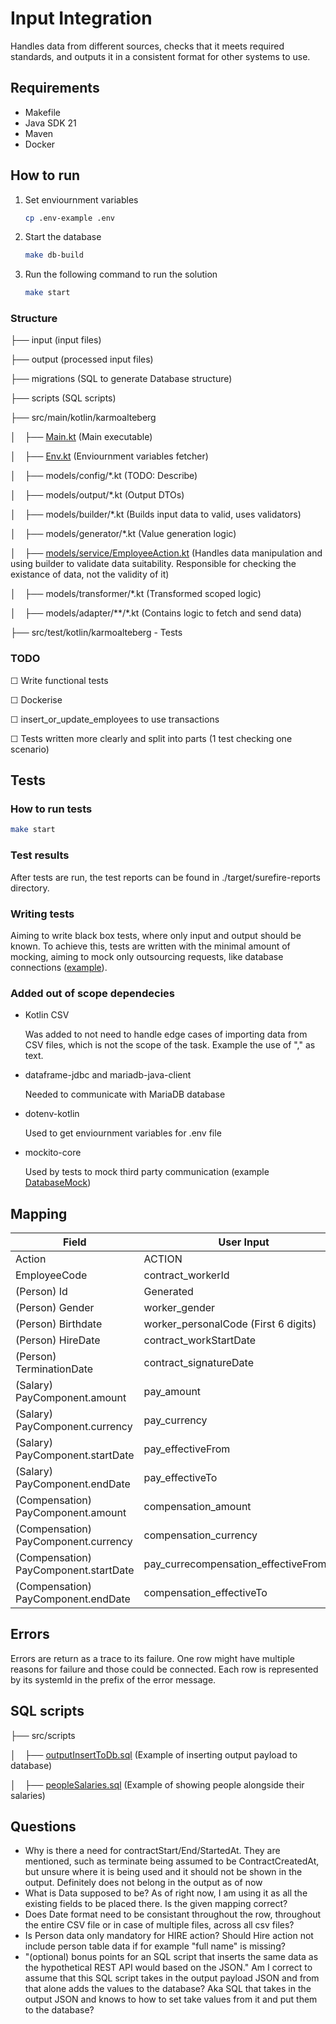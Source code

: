 # Input Integration

Handles data from different sources, checks that it meets required standards, and outputs it in a consistent format for other systems to use.

## Requirements

- Makefile
- Java SDK 21
- Maven
- Docker

## How to run

1. Set enviournment variables

    ```bash
    cp .env-example .env
    ```

2. Start the database

    ```bash
    make db-build
    ```

3. Run the following command to run the solution

    ```bash
    make start
    ```

### Structure

├── input (input files)

├── output (processed input files)

├── migrations (SQL to generate Database structure)

├── scripts (SQL scripts)

├── src/main/kotlin/karmoalteberg

│&emsp;├── [Main.kt](./src/main/kotlin/com/karmoalteberg/Main.kt) (Main executable)

│&emsp;├── [Env.kt](./src/main/kotlin/com/karmoalteberg/Env.kt) (Enviournment variables fetcher)

│&emsp;├── models/config/*.kt (TODO: Describe)

│&emsp;├── models/output/*.kt (Output DTOs)

│&emsp;├── models/builder/*.kt (Builds input data to valid, uses validators)

│&emsp;├── models/generator/*.kt (Value generation logic)

│&emsp;├── [models/service/EmployeeAction.kt](./src/main/kotlin/com/karmoalteberg/service/EmployeeAction.kt) (Handles data manipulation and using builder to validate data suitability. Responsible for checking the existance of data, not the validity of it)

│&emsp;├── models/transformer/*.kt (Transformed scoped logic)

│&emsp;├── models/adapter/**/*.kt (Contains logic to fetch and send data)

├── src/test/kotlin/karmoalteberg - Tests

### TODO

&#x2610; Write functional tests

&#x2610; Dockerise

&#x2610; insert_or_update_employees to use transactions

&#x2610; Tests written more clearly and split into parts (1 test checking one scenario)

## Tests

### How to run tests

```bash
make start
```

### Test results

After tests are run, the test reports can be found in ./target/surefire-reports directory.

### Writing tests

Aiming to write black box tests, where only input and output should be known.
To achieve this, tests are written with the minimal amount of mocking, aiming to mock only outsourcing requests, like database connections ([example](./src/test/kotlin/com/karmoalteberg/DatabaseMock.kt)).

### Added out of scope dependecies

- Kotlin CSV

    Was added to not need to handle edge cases of importing data from CSV files, which is not the scope of the task. Example the use of "," as text.

- dataframe-jdbc and mariadb-java-client

    Needed to communicate with MariaDB database

- dotenv-kotlin

    Used to get enviournment variables for .env file

- mockito-core

    Used by tests to mock third party communication (example [DatabaseMock](./src/test/kotlin/com/karmoalteberg/DatabaseMock.kt))

## Mapping

| Field                                     | User Input                                |
| ----------------------------------------- | ----------------------------------------- |
| Action                                    | ACTION                                    |
| EmployeeCode                              | contract_workerId                         |
| (Person) Id                               | Generated                                 |
| (Person) Gender                           | worker_gender                             |
| (Person) Birthdate                        | worker_personalCode (First 6 digits)      |
| (Person) HireDate                         | contract_workStartDate                    |
| (Person) TerminationDate                  | contract_signatureDate                    |
| (Salary) PayComponent.amount              | pay_amount                                |
| (Salary) PayComponent.currency            | pay_currency                              |
| (Salary) PayComponent.startDate           | pay_effectiveFrom                         |
| (Salary) PayComponent.endDate             | pay_effectiveTo                           |
| (Compensation) PayComponent.amount        | compensation_amount                       |
| (Compensation) PayComponent.currency      | compensation_currency                     |
| (Compensation) PayComponent.startDate     | pay_currecompensation_effectiveFromncy    |
| (Compensation) PayComponent.endDate       | compensation_effectiveTo                  |

## Errors

Errors are return as a trace to its failure. One row might have multiple reasons for failure and those could be connected. Each row is represented by its systemId in the prefix of the error message.

## SQL scripts

├── src/scripts

│&emsp;├── [outputInsertToDb.sql](./scripts/outputInsertToDb.sql) (Example of inserting output payload to database)

│&emsp;├── [peopleSalaries.sql](./scripts/peopleSalaries.sql) (Example of showing people alongside their salaries)

## Questions

- Why is there a need for contractStart/End/StartedAt. They are mentioned, such as terminate being assumed to be ContractCreatedAt, but unsure where it is being used and it should not be shown in the output. Definitely does not belong in the output as of now
- What is Data supposed to be? As of right now, I am using it as all the existing fields to be placed there.
Is the given mapping correct?
- Does Date format need to be consistant throughout the row, throughout the entire CSV file or in case of multiple files, across all csv files?
- Is Person data only mandatory for HIRE action? Should Hire action not include person table data if for example "full name" is missing?
- "(optional) bonus points for an SQL script that inserts the same data as the hypothetical
REST API would based on the JSON." Am I correct to assume that this SQL script takes in the output payload JSON and from that alone adds the values to the database? Aka SQL that takes in the output JSON and knows to how to set take values from it and put them to the database?
